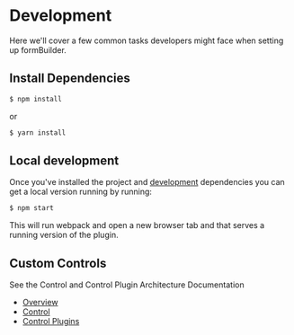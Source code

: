 # Development

Here we'll cover a few common tasks developers might face when setting up formBuilder.

## Install Dependencies
```bash
$ npm install
```
or
```bash
$ yarn install
```

## Local development
Once you've installed the project and [development](http://formbuilder.online/contributing) dependencies you can get a local version running by running:
```bash
$ npm start
```

This will run webpack and open a new browser tab and that serves a running version of the plugin.

## Custom Controls
See the Control and Control Plugin Architecture Documentation

 - [Overview](/formBuilder/overview)
 - [Control](/formBuilder/controls)
 - [Control Plugins](/formBuilder/control-plugins)
